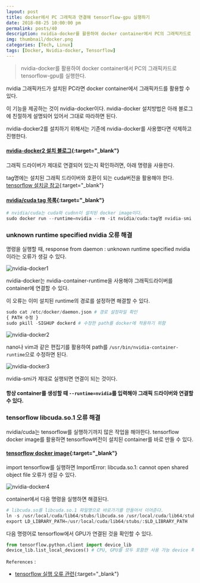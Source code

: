 ```yaml
---
layout: post
title: docker에서 PC 그래픽과 연결해 tensorflow-gpu 실행하기
date: 2018-08-25 10:00:00 pm
permalink: posts/40
description: nvidia-docker를 활용하여 docker container에서 PC의 그래픽카드로 tensorflow-gpu를 실행한다.
img: thumbnail/docker.png 
categories: [Tech, Linux]
tags: [Docker, Nvidia-docker, Tensorflow] 
---
```


> nvidia-docker를 활용하여 docker container에서 PC의 그래픽카드로 tensorflow-gpu를 실행한다.

nvidia 그래픽카드가 설치된 PC라면 docker container에서 그래픽카드를 활용할 수 있다.

이 기능을 제공하는 것이 nvidia-docker이다. nvidia-docker 설치방법은 아래 블로그에 친절하게 설명되어 있어서 그대로 따라하면 된다.

nvidia-docker2를 설치하기 위해서는 기존에 nvidia-docker를 사용했다면 삭제하고 진행한다.

#### [nvidia-docker2 설치 블로그](http://haanjack.github.io/docker/2017/12/01/nvidia-docker-ngc.html){:target="_blank"}

그래픽 드라이버가 제대로 연결되어 있는지 확인하려면, 아래 명령을 사용한다.

tag명에는 설치된 그래픽 드라이버와 호환이 되는 cuda버전을 활용해야 한다. [tensorflow 설치글 참고](https://yahwang.github.io/posts/37){:target="_blank"}

#### [nvidia/cuda tag 목록](https://hub.docker.com/r/nvidia/cuda/tags/){:target="_blank"}

``` python
# nvidia/cuda는 cuda와 cudnn이 설치된 docker image이다.
sudo docker run --runtime=nvidia --rm -it nvidia/cuda:tag명 nvidia-smi
```

### unknown runtime specified nvidia 오류 해결

명령을 실행할 때, response from daemon : unknown runtime specified nvidia이라는 오류가 생길 수 있다.

![nvidia-docker1]({{site.baseurl}}/assets/img/tech/nvidia_docker1.png)

nvidia-docker는 nvidia-container-runtime을 사용해야 그래픽드라이버를 container에 연결할 수 있다.

이 오류는 이미 설치된 runtime의 경로를 설정하면 해결할 수 있다.

``` python
sudo cat /etc/docker/daemon.json # 경로 설정파일 확인
{ PATH 수정 }
sudo pkill -SIGHUP dockerd # 수정한 path를 docker에 적용하기 위함
```

![nvidia-docker2]({{site.baseurl}}/assets/img/tech/nvidia_docker2.png)

nano나 vim과 같은 편집기를 활용하여 path를  `/usr/bin/nvidia-container-runtime`으로 수정하면 된다.

![nvidia-docker3]({{site.baseurl}}/assets/img/tech/nvidia_docker3.png)

nvidia-smi가 제대로 실행되면 연결이 되는 것이다.

#### 항상 container를 생성할 때 `--runtime=nvidia`를 입력해야 그래픽 드라이버와 연결할 수 있다.

### tensorflow libcuda.so.1 오류 해결

nvidia/cuda는 tensorflow를 실행하기까지 많은 작업을 해야한다. tensorflow docker image를 활용하면 tensorflow버전이 설치된 container를 바로 만들 수 있다.

#### [tensorflow docker image](https://hub.docker.com/r/tensorflow/tensorflow/){:target="_blank"}

import tensorflow를 실행하면 ImportError: libcuda.so.1: cannot open shared object file 오류가 생길 수 있다.

![nvidia-docker4]({{site.baseurl}}/assets/img/tech/nvidia_docker4.png)

container에서 다음 명령을 실행하면 해결된다.

``` python
# libcuda.so를 libcuda.so.1 파일명으로 바로가기를 만들어서 이어준다.
ln -s /usr/local/cuda/lib64/stubs/libcuda.so /usr/local/cuda/lib64/stubs/libcuda.so.1
export LD_LIBRARY_PATH=/usr/local/cuda/lib64/stubs/:$LD_LIBRARY_PATH
```

다음 명령어로 tensorflow에서 GPU가 연결된 것을 확인할 수 있다.

``` python
from tensorflow.python.client import device_lib
device_lib.list_local_devices() # CPU, GPU를 모두 포함한 사용 가능 device 확인
```

`References` : 

* [tensorflow 실행 오류 관련](https://github.com/tensorflow/tensorflow/issues/10776){:target="_blank"}
